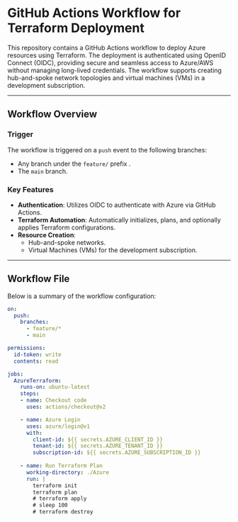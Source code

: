 # GitHub Actions Workflow for Terraform Deployment

This repository contains a GitHub Actions workflow to deploy Azure resources using Terraform. The deployment is authenticated using OpenID Connect (OIDC), providing secure and seamless access to Azure/AWS without managing long-lived credentials. The workflow supports creating hub-and-spoke network topologies and virtual machines (VMs) in a development subscription.

---

## **Workflow Overview**

### **Trigger**
The workflow is triggered on a `push` event to the following branches:
- Any branch under the `feature/` prefix .
- The `main` branch.

### **Key Features**
- **Authentication**: Utilizes OIDC to authenticate with Azure via GitHub Actions.
- **Terraform Automation**: Automatically initializes, plans, and optionally applies Terraform configurations.
- **Resource Creation**:
  - Hub-and-spoke networks.
  - Virtual Machines (VMs) for the development subscription.

---

## **Workflow File**
Below is a summary of the workflow configuration:

```yaml
on:
  push:
    branches:
      - feature/*
      - main

permissions:
  id-token: write
  contents: read

jobs:
  AzureTerraform:
    runs-on: ubuntu-latest
    steps:
    - name: Checkout code
      uses: actions/checkout@v2

    - name: Azure Login
      uses: azure/login@v1
      with:
        client-id: ${{ secrets.AZURE_CLIENT_ID }}
        tenant-id: ${{ secrets.AZURE_TENANT_ID }}
        subscription-id: ${{ secrets.AZURE_SUBSCRIPTION_ID }}
        
    - name: Run Terraform Plan
      working-directory: ./Azure
      run: |
        terraform init
        terraform plan
        # terraform apply
        # sleep 100
        # terraform destroy
